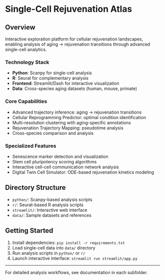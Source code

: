 # Single-Cell Rejuvenation Atlas

## Overview
Interactive exploration platform for cellular rejuvenation landscapes, enabling analysis of aging → rejuvenation transitions through advanced single-cell analytics.

### Technology Stack
- **Python**: Scanpy for single-cell analysis
- **R**: Seurat for complementary analysis
- **Frontend**: Streamlit/Dash for interactive visualization
- **Data**: Cross-species aging datasets (human, mouse, primate)

### Core Capabilities
- Advanced trajectory inference: aging → rejuvenation transitions
- Cellular Reprogramming Predictor: optimal condition identification
- Multi-resolution clustering with aging-specific annotations
- Rejuvenation Trajectory Mapping: pseudotime analysis
- Cross-species comparison and analysis

### Specialized Features
- Senescence marker detection and visualization
- Stem cell pluripotency scoring algorithms
- Interactive cell-cell communication network analysis
- Digital Twin Cell Simulator: ODE-based rejuvenation kinetics modeling

## Directory Structure
- `python/`: Scanpy-based analysis scripts
- `r/`: Seurat-based R analysis scripts
- `streamlit/`: Interactive web interface
- `data/`: Sample datasets and references

## Getting Started
1. Install dependencies: `pip install -r requirements.txt`
2. Load single-cell data into `data/` directory
3. Run analysis scripts in `python/` or `r/`
4. Launch interactive interface: `streamlit run streamlit/app.py`

---
For detailed analysis workflows, see documentation in each subfolder.